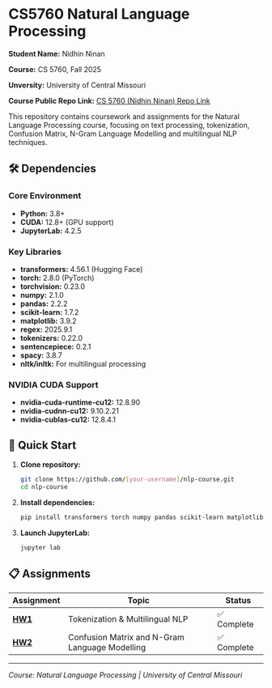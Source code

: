 # CS5760 Natural Language Processing

**Student Name:** Nidhin Ninan

**Course:** CS 5760, Fall 2025

**Unversity:** University of Central Missouri

**Course Public Repo Link:** [CS 5760 (Nidhin Ninan) Repo Link](https://github.com/nidhinninan/NLP_CS5760_UCMO)

This repository contains coursework and assignments for the Natural Language Processing course, focusing on text processing, tokenization, Confusion Matrix, N-Gram Language Modelling and multilingual NLP techniques.

## 🛠️ Dependencies

### Core Environment
- **Python:** 3.8+
- **CUDA:** 12.8+ (GPU support)
- **JupyterLab:** 4.2.5

### Key Libraries
- **transformers:** 4.56.1 (Hugging Face)
- **torch:** 2.8.0 (PyTorch)
- **torchvision:** 0.23.0
- **numpy:** 2.1.0
- **pandas:** 2.2.2
- **scikit-learn:** 1.7.2
- **matplotlib:** 3.9.2
- **regex:** 2025.9.1
- **tokenizers:** 0.22.0
- **sentencepiece:** 0.2.1
- **spacy:** 3.8.7
- **nltk/inltk:** For multilingual processing

### NVIDIA CUDA Support
- **nvidia-cuda-runtime-cu12:** 12.8.90
- **nvidia-cudnn-cu12:** 9.10.2.21
- **nvidia-cublas-cu12:** 12.8.4.1

## 🚀 Quick Start

1. **Clone repository:**
   ```bash
   git clone https://github.com/[your-username]/nlp-course.git
   cd nlp-course
   ```

2. **Install dependencies:**
   ```bash
   pip install transformers torch numpy pandas scikit-learn matplotlib regex
   ```

3. **Launch JupyterLab:**
   ```bash
   jupyter lab
   ```

## 📋 Assignments

| Assignment | Topic | Status |
|------------|-------|---------|
| **[HW1](./HW1/)** | Tokenization & Multilingual NLP | ✅ Complete |
| **[HW2](./HW2/)** | Confusion Matrix and N-Gram Language Modelling | ✅ Complete |

---

*Course: Natural Language Processing | University of Central Missouri*

